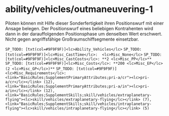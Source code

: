 # ability/vehicles/outmaneuvering-1

Piloten können mit Hilfe dieser Sonderfertigkeit ihren Positionswurf mit einer Ansage belegen. Der Positionswurf eines beliebigen Kontrahenten wird dann in der darauffolgenden Positionsphase um denselben Wert erschwert. Nicht gegen angriffsfähige Großraumschiffsegmente einsetzbar.

`SP_TODO: [txt(col=#9F9F9F)]<lc>Ability_Vehicles</lc>`
`SP_TODO: [txt(col=#9F9F9F)]<lc>Misc_CastTime</lc>:  <lc>Misc_None</lc>`
`SP_TODO: [txt(col=#9F9F9F)]<lc>Misc_CastCosts</lc>: **2 <lc>Misc_PP</lc>**`
`SP_TODO: [txt(col=#9F9F9F)]<lc>Misc_Costs</lc>: **200 <lc>Misc_EP</lc> (2 <lc>Misc_GP</lc>)**`
`SP_TODO: [txt(col=#9F9F9F)]<lc>Misc_Requirements</lc>: <link="BasicRules;SupplementPrimaryAttributes;pri-a/cr"><lc>pri-a/cr</lc></link> (12), <link="BasicRules;SupplementPrimaryAttributes;pri-a/in"><lc>pri-a/in</lc></link> (12), <link="BasicRules;SupplementSkills;skill/vehicles/extraplanetary-flying"><lc>skill/vehicles/extraplanetary-flying</lc></link> (7), <link="BasicRules;SupplementSkills;skill/vehicles/intraplanetary-flying"><lc>skill/vehicles/intraplanetary-flying</lc></link> (5)`

